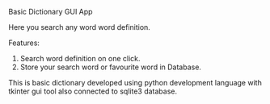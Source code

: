 Basic Dictionary GUI App

Here you search any word word definition.

Features:
1. Search word definition on one click.
2. Store your search word or favourite word in Database.

This is basic dictionary developed using python development language with tkinter gui tool also connected to sqlite3 database.
